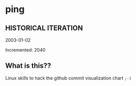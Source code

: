 # ping

## HISTORICAL ITERATION
2003-01-02

Incremented: 2040

## What is this?? 
Linux skills to hack the github commit visualization chart `;-)`
